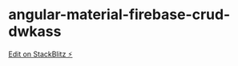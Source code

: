 # angular-material-firebase-crud-dwkass

[Edit on StackBlitz ⚡️](https://stackblitz.com/edit/angular-material-firebase-crud-dwkass)